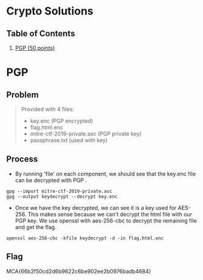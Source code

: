 # Crypto Solutions
## Table of Contents
1. [PGP (50 points)](#PGP)

# PGP
## Problem
> Provided with 4 files:
> - key.enc (PGP encrypted)
> - flag.html.enc
> - mitre-ctf-2019-private.asc (PGP private key)
> - passphrase.txt (used with key)

## Process

 - By running 'file' on each component, we should see that the key.enc file can be decrypted with PGP .
 ```
 gpg --import mitre-ctf-2019-private.asc
 gpg --output keydecrypt --decrypt key.enc
```

 - Once we have the key decrypted, we can see it is a key used for AES-256. This makes sense because we can't decrypt the html file with our PGP key.  We use openssl with aes-256-cbc to decrypt the remaining file and get the flag.
```
openssl aes-256-cbc -kfile keydecrypt -d -in flag.html.enc
```

## Flag
MCA{66b2f50cd2d6b9622c6be902ee2b0976badb4684}